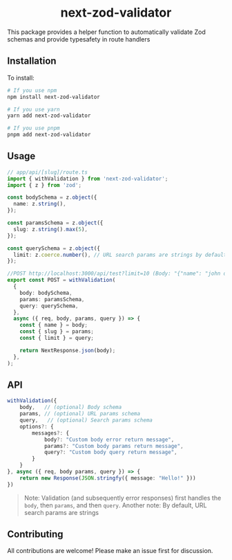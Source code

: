<p align="center">
  <h1 align="center">next-zod-validator</h1>
</p>

This package provides a helper function to automatically validate Zod schemas and provide typesafety in route handlers

## Installation

To install:

```sh
# If you use npm
npm install next-zod-validator

# If you use yarn
yarn add next-zod-validator

# If you use pnpm
pnpm add next-zod-validator
```

## Usage

```ts
// app/api/[slug]/route.ts
import { withValidation } from 'next-zod-validator';
import { z } from 'zod';

const bodySchema = z.object({
  name: z.string(),
});

const paramsSchema = z.object({
  slug: z.string().max(5),
});

const querySchema = z.object({
  limit: z.coerce.number(), // URL search params are strings by default
});

//POST http://localhost:3000/api/test?limit=10 (Body: "{"name": "john doe"}")
export const POST = withValidation(
  {
    body: bodySchema,
    params: paramsSchema,
    query: querySchema,
  },
  async ({ req, body, params, query }) => {
    const { name } = body;
    const { slug } = params;
    const { limit } = query;

    return NextResponse.json(body);
  },
);
```

## API

```ts
withValidation({
    body,   // (optional) Body schema
    params, // (optional) URL params schema
    query,   // (optional) Search params schema
    options?: {
        messages?: {
            body?: "Custom body error return message",
            params?: "Custom body params return message",
            query?: "Custom body query return message",
        }
    }
}, async ({ req, body params, query }) => {
    return new Response(JSON.stringfy({ message: "Hello!" }))
})
```

> Note: Validation (and subsequently error responses) first handles the `body`, then `params`, and then `query`.
> Another note: By default, URL search params are strings

## Contributing

All contributions are welcome! Please make an issue first for discussion.
